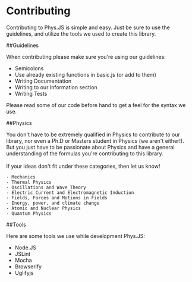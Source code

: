 Contributing
===

Contributing to Phys.JS is simple and easy. Just be sure to use the guidelines, and utilize the tools we used to create this library.

##Guidelines

When contributing please make sure you're using our guidelines:

- Semicolons
- Use already existing functions in basic.js (or add to them)
- Writing Documentation
- Writing to our Information section
- Writing Tests

Please read some of our code before hand to get a feel for the syntax we use.

##Physics

You don't have to be extremely qualified in Physics to contribute to our library, nor even a Ph.D or Masters student in Physics (we aren't either!). But you just have to be passionate about Physics and have a general understanding of the formulas you're contributing to this library.
<br><br>
If your ideas don't fit under these categories, then let us know!

    - Mechanics
    - Thermal Physics
    - Oscillations and Wave Theory
    - Electric Current and Electromagnetic Induction
    - Fields, Forces and Motions in Fields
    - Energy, power, and climate change
    - Atomic and Nuclear Physics
    - Quantum Physics

##Tools

Here are some tools we use while development Phys.JS:

- Node.JS
- JSLint
- Mocha
- Browserify
- Uglifyjs
